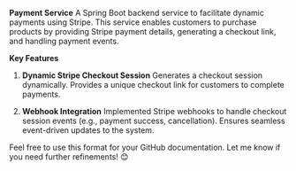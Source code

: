 **Payment Service**
A Spring Boot backend service to facilitate dynamic payments using Stripe. This service enables customers to purchase products by providing Stripe payment details, generating a checkout link, and handling payment events.

**Key Features**

1. **Dynamic Stripe Checkout Session**
Generates a checkout session dynamically.
Provides a unique checkout link for customers to complete payments.

3. **Webhook Integration**
Implemented Stripe webhooks to handle checkout session events (e.g., payment success, cancellation).
Ensures seamless event-driven updates to the system.

Feel free to use this format for your GitHub documentation. Let me know if you need further refinements! 😊
